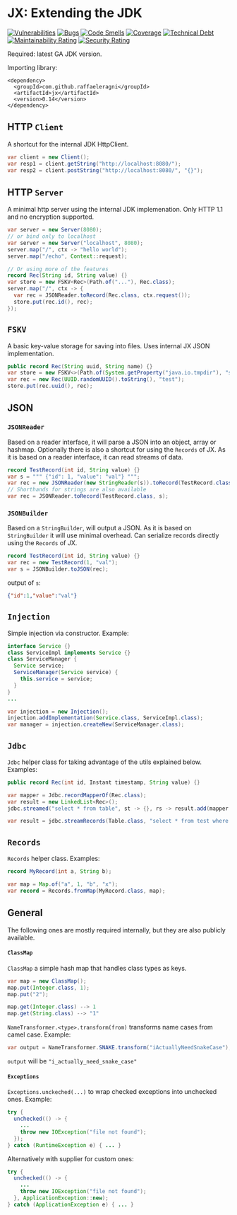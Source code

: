 # JX: Extending the JDK

[![Vulnerabilities](https://sonarcloud.io/api/project_badges/measure?project=raffaeleragni_jx&metric=vulnerabilities)](https://sonarcloud.io/summary/new_code?id=raffaeleragni_jx)
[![Bugs](https://sonarcloud.io/api/project_badges/measure?project=raffaeleragni_jx&metric=bugs)](https://sonarcloud.io/summary/new_code?id=raffaeleragni_jx)
[![Code Smells](https://sonarcloud.io/api/project_badges/measure?project=raffaeleragni_jx&metric=code_smells)](https://sonarcloud.io/summary/new_code?id=raffaeleragni_jx)
[![Coverage](https://sonarcloud.io/api/project_badges/measure?project=raffaeleragni_jx&metric=coverage)](https://sonarcloud.io/summary/new_code?id=raffaeleragni_jx)
[![Technical Debt](https://sonarcloud.io/api/project_badges/measure?project=raffaeleragni_jx&metric=sqale_index)](https://sonarcloud.io/summary/new_code?id=raffaeleragni_jx)
[![Maintainability Rating](https://sonarcloud.io/api/project_badges/measure?project=raffaeleragni_jx&metric=sqale_rating)](https://sonarcloud.io/summary/new_code?id=raffaeleragni_jx)
[![Security Rating](https://sonarcloud.io/api/project_badges/measure?project=raffaeleragni_jx&metric=security_rating)](https://sonarcloud.io/summary/new_code?id=raffaeleragni_jx)


Required: latest GA JDK version.

Importing library:
```maven
<dependency>
  <groupId>com.github.raffaeleragni</groupId>
  <artifactId>jx</artifactId>
  <version>0.14</version>
</dependency>
```

## HTTP `Client`

A shortcut for the internal JDK HttpClient.
```java
var client = new Client();
var resp1 = client.getString("http://localhost:8080/");
var resp2 = client.postString("http://localhost:8080/", "{}");
```

## HTTP `Server`

A minimal http server using the internal JDK implemenation. Only HTTP 1.1 and no encryption supported.

```java
var server = new Server(8080);
// or bind only to localhost
var server = new Server("localhost", 8080);
server.map("/", ctx -> "hello world");
server.map("/echo", Context::request);

// Or using more of the features
record Rec(String id, String value) {}
var store = new FSKV<Rec>(Path.of("..."), Rec.class);
server.map("/", ctx -> {
  var rec = JSONReader.toRecord(Rec.class, ctx.request());
  store.put(rec.id(), rec);
});
```

## `FSKV`

A basic key-value storage for saving into files. Uses internal JX JSON implementation.

```java
public record Rec(String uuid, String name) {}
var store = new FSKV<>(Path.of(System.getProperty("java.io.tmpdir"), "storetest"), TestRecordForFSKV.class);
var rec = new Rec(UUID.randomUUID().toString(), "test");
store.put(rec.uuid(), rec);
```

## JSON

### `JSONReader`

Based on a reader interface, it will parse a JSON into an object, array or hashmap. Optionally there is also a shortcut for using the `Records` of JX.
As it is based on a reader interface, it can read streams of data.

```java
record TestRecord(int id, String value) {}
var s = """ {"id": 1, "value": "val"} """;
var rec = new JSONReader(new StringReader(s)).toRecord(TestRecord.class);
// Shorthands for strings are also available
var rec = JSONReader.toRecord(TestRecord.class, s);
```

### `JSONBuilder`

Based on a `StringBuilder`, will output a JSON. As it is based on `StringBuilder` it will use minimal overhead. Can serialize records directly using the `Records` of JX.

```java
record TestRecord(int id, String value) {}
var rec = new TestRecord(1, "val");
var s = JSONBuilder.toJSON(rec);
```

output of `s`:

```json
{"id":1,"value":"val"}
```


## `Injection`

Simple injection via constructor. Example:

```java
interface Service {}
class ServiceImpl implements Service {}
class ServiceManager {
  Service service;
  ServiceManager(Service service) {
    this.service = service;
  }
}
...

var injection = new Injection();
injection.addImplementation(Service.class, ServiceImpl.class);
var manager = injection.createNew(ServiceManager.class);
```

## `Jdbc`

`Jdbc` helper class for taking advantage of the utils explained below. Examples:

```java
public record Rec(int id, Instant timestamp, String value) {}

var mapper = Jdbc.recordMapperOf(Rec.class);
var result = new LinkedList<Rec>();
jdbc.streamed("select * from table", st -> {}, rs -> result.add(mapper.map(rs)));

var result = jdbc.streamRecords(Table.class, "select * from test where name = ?", "test1").toList();
```

## `Records`

`Records` helper class. Examples:

```java
record MyRecord(int a, String b);

var map = Map.of("a", 1, "b", "x");
var record = Records.fromMap(MyRecord.class, map);
```

## General

The following ones are mostly required internally, but they are also publicly available.

#### `ClassMap`

`ClassMap` a simple hash map that handles class types as keys.

```java
var map = new ClassMap();
map.put(Integer.class, 1);
map.put("2");

map.get(Integer.class) --> 1
map.get(String.class) --> "1"
```

`NameTransformer.<type>.transform(from)` transforms name cases from camel case. Example:

```java
var output = NameTransformer.SNAKE.transform("iActuallyNeedSnakeCase");
```
`output` will be `"i_actually_need_snake_case"`

#### `Exceptions`

`Exceptions.unckeched(...)` to wrap checked exceptions into unchecked ones. Example:

```java
try {
  unchecked(() -> {
    ...
    throw new IOException("file not found");
  });
} catch (RuntimeException e) { ... }
```

Alternatively with supplier for custom ones:

```java
try {
  unchecked(() -> {
    ...
    throw new IOException("file not found");
  }, ApplicationException::new);
} catch (ApplicationException e) { ... }
```
